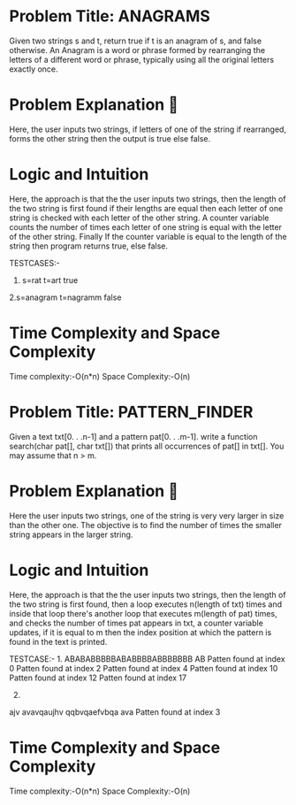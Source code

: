 # Problem Title: ANAGRAMS
  Given two strings s and t, return true if t is an anagram of s, and false otherwise.
  An Anagram is a word or phrase formed by rearranging the letters of a different word or phrase, typically using all the original letters exactly once.
  
# Problem Explanation 🚀
 Here, the user inputs two strings, if letters of one of the string if rearranged, forms the other string then the output is true else false.


# Logic and Intuition
  Here, the approach is that the the user inputs two strings, then the length of the two string is first found if their lengths are equal then each letter of one string is checked with each letter of  the other string.
  A counter variable counts the number of times each letter of one string is equal with the letter of the other string.
  Finally If the counter variable is equal to the length of the string then program returns true, else false.
  
  TESTCASES:-
  1. s=rat
     t=art
     true
     
  2.s=anagram
    t=nagramm
    false
    
# Time Complexity and Space Complexity
  Time complexity:-O(n*n)
  Space Complexity:-O(n)
  
# Problem Title: PATTERN_FINDER
  Given a text txt[0. . .n-1] and a pattern pat[0. . .m-1].
write a function search(char pat[], char txt[]) that prints all occurrences of pat[] in txt[].
You may assume that n > m.

# Problem Explanation 🚀
  Here the user inputs two strings, one of the string is very very larger in size than the other one. The objective is to find the number of times the smaller string appears in the larger string.
  
# Logic and Intuition
  Here, the approach is that the the user inputs two strings, then the length of the two string is first found, then a loop executes n(length of txt) times and inside that loop there's another loop that executes m(length of pat) times, and checks the number of times pat appears in txt, a counter variable updates, if it is equal to m then the index position at which the pattern is found in the text is printed.
  
  
 TESTCASE:-
1. 
ABABABBBBBABABBBBABBBBBBB
AB
Patten found at index 0
Patten found at index 2
Patten found at index 4
Patten found at index 10
Patten found at index 12
Patten found at index 17

2.
ajv avavqaujhv qqbvqaefvbqa
 ava
Patten found at index 3

# Time Complexity and Space Complexity
  Time complexity:-O(n*n)
  Space Complexity:-O(n)

